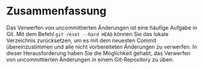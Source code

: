 # Zusammenfassung

Das Verwerfen von uncommittierten Änderungen ist eine häufige Aufgabe in Git. Mit dem Befehl `git reset --hard HEAD` können Sie das lokale Verzeichnis zurücksetzen, um es mit dem neuesten Commit übereinzustimmen und alle nicht vorbereiteten Änderungen zu verwerfen. In dieser Herausforderung haben Sie die Möglichkeit gehabt, das Verwerfen von uncommittierten Änderungen in einem Git-Repository zu üben.
